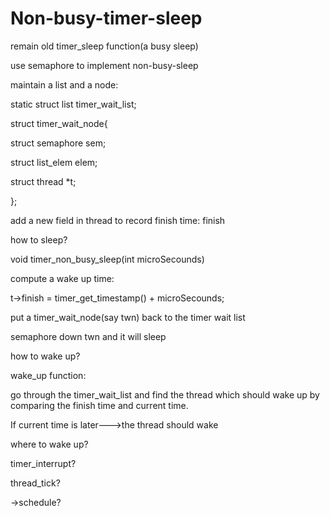 # Non-busy-timer-sleep

remain old timer_sleep function(a busy sleep) 

use semaphore to implement non-busy-sleep

maintain a list and a node:

static struct list timer_wait_list;

struct timer_wait_node{

  struct semaphore sem;
  
  struct list_elem elem;
  
  struct thread *t;
  
};

add a new field in thread to record finish time: finish

how to sleep?

void timer_non_busy_sleep(int microSecounds)

compute a wake up time:

  t->finish = timer_get_timestamp() + microSecounds;
  
  put a timer_wait_node(say twn) back to the timer wait list
  
  semaphore down twn and it will sleep

how to wake up?

  wake_up function:
 
  go through the timer_wait_list and find the thread which should wake up by comparing the finish time and current time. 

  If current time is later--->the thread should wake

where to wake up?

  timer_interrupt?
  
  thread_tick?
  
->schedule?
  
    
